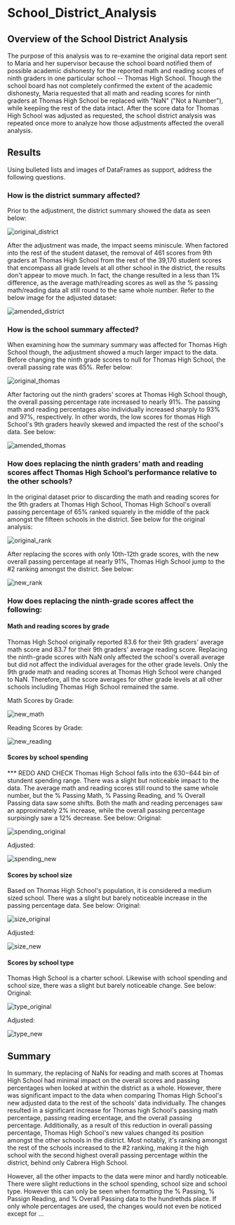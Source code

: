 # School_District_Analysis

## Overview of the School District Analysis
The purpose of this analysis was to re-examine the original data report sent to Maria and her supervisor because the school board notified them of possible academic dishonesty for the reported math and reading scores of ninth graders in one particular school -- Thomas High School. Though the school board has not completely confirmed the extent of the academic dishonesty, Maria requested that all math and reading scores for ninth graders at Thomas High School be replaced with "NaN" ("Not a Number"), while keepiing the rest of the data intact. After the score data for Thomas High School was adjusted as requested, the school district analysis was repeated once more to analyze how those adjustments affected the overall analysis. 

## Results
Using bulleted lists and images of DataFrames as support, address the following questions.
### How is the district summary affected?
Prior to the adjustment, the district summary showed the data as seen below:

![original_district](Resources/original_district.png)

After the adjustment was made, the impact seems miniscule. When factored into the rest of the student dataset, the removal of 461 scores from 9th graders at Thomas High School from the rest of the 39,170 student scores that encompass all grade levels at all other school in the district, the results don't appear to move much. In fact, the change resulted in a less than 1% difference, as the average math/reading scores as well as the % passing math/reading data all still round to the same whole number. Refer to the below image for the adjusted dataset:

![amended_district](Resources/amended_district.png)

### How is the school summary affected?
When examining how the summary summary was affected for Thomas High School though, the adjustment showed a much larger impact to the data. Before changing the ninth grade scores to null for Thomas High School, the overall passing rate was 65%. Refer below:

![original_thomas](Resources/original_thomas.png)

After factoring out the ninth graders' scores at Thomas High School though, the overall passing percentage rate increased to nearly 91%. The passing math and reading percentages also individually increased sharply to 93% and 97%, respectively. In other words, the low scores for thomas High School's 9th graders heavily skewed and impacted the rest of the school's data. See below:

![amended_thomas](Resources/amended_thomas.png)

### How does replacing the ninth graders’ math and reading scores affect Thomas High School’s performance relative to the other schools?
In the original dataset prior to discarding the math and reading scores for the 9th graders at Thomas High School, Thomas High School's overall passing percentage of 65% ranked squarely in the middle of the pack amongst the fifteen schools in the district. See below for the original analysis:

![original_rank](Resources/original_rank.png)

After replacing the scores with only 10th-12th grade scores, with the new overall passing percentage at nearly 91%, Thomas High School jump to the #2 ranking amongst the district. See below:

![new_rank](Resources/new_rank.png)

### How does replacing the ninth-grade scores affect the following:
#### Math and reading scores by grade
Thomas High School originally reported 83.6 for their 9th graders' average math score and 83.7 for their 9th graders' average reading score. Replacing the ninth-grade scores with NaN only affected the school's overall average but did not affect the individual averages for the other grade levels. Only the 9th grade math and reading scores at Thomas High School were changed to NaN. Therefore, all the score averages for other grade levels at all other schools including Thomas High School remained the same.

Math Scores by Grade:

![new_math](Resources/new_math.png)

Reading Scores by Grade:

![new_reading](Resources/new_reading.png)

#### Scores by school spending
*** REDO AND CHECK Thomas High School falls into the $630-$644 bin of stundent spending range. There was a slight but noticeable impact to the data. The average math and reading scores still round to the same whole number, but the % Passing Math, % Passing Reading, and % Overall Passing data saw some shifts. Both the math and reading percenages saw an approximately 2% increase, while the overall passing percentage surpisingly saw a 12% decrease. See below:
Original:

![spending_original](Resources/original_spending.png)

Adjusted:

![spending_new](Resources/new_spending.png)

#### Scores by school size
Based on Thomas High School's population, it is considered a medium sized school. There was a slight but barely noticeable increase in the passing percentage data. See below:
Original:

![size_original](Resources/size_original.png)

Adjusted:

![size_new](Resources/size_new.png)

#### Scores by school type
Thomas High School is a charter school. Likewise with school spending and school size, there was a slight but barely noticeable change. See below:
Original:

![type_original](Resources/type_original.png)

Adjusted:

![type_new](Resources/type_new.png)

## Summary
In summary, the replacing of NaNs for reading and math scores at Thomas High School had minimal impact on the overall scores and passing percentages when looked at within the district as a whole. However, there was significant impact to the data when comparing Thomas High School's new adjusted data to the rest of the schools' data individually. The changes resulted in a significant increase for Thomas high School's passing math percentage, passing reading ercentage, and the overall passing percentage. Additionally, as a result of this reduction in overall passing percentage, Thomas High School's new values changed its position amongst the other schools in the district. Most notably, it's ranking amongst the rest of the schools increased to the #2 ranking, making it the high school with the second highest overall passing percentage within the district, behind only Cabrera High School.

However, all the other impacts to the data were minor and hardly noticeable. There were slight reductions in the school spending, school size and school type. However this can only be seen when formatting the % Passing, % Passign Reading, and % Overall Passing data to the hundrethds place. If only whole percentages are used, the changes would not even be noticed except for ...
